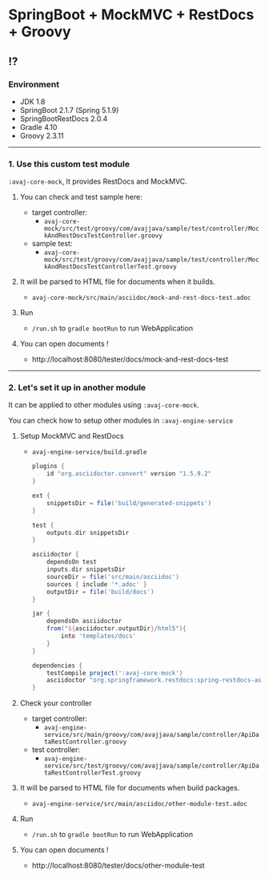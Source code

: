 # SpringBoot + MockMVC + RestDocs + Groovy 

## ⁉

### Environment 
- JDK 1.8
- SpringBoot 2.1.7 (Spring 5.1.9)
- SpringBootRestDocs 2.0.4 
- Gradle 4.10  
- Groovy 2.3.11

  
-------------------------  
### 1. Use this custom test module
`:avaj-core-mock`, It provides RestDocs and MockMVC.

1. You can check and test sample here: 
    - target controller:
        - `avaj-core-mock/src/test/groovy/com/avajjava/sample/test/controller/MockAndRestDocsTestController.groovy`
    - sample test:
        - `avaj-core-mock/src/test/groovy/com/avajjava/sample/test/controller/MockAndRestDocsTestControllerTest.groovy`
    
2. It will be parsed to HTML file for documents when it builds. 
    - `avaj-core-mock/src/main/asciidoc/mock-and-rest-docs-test.adoc`

3. Run
    - `/run.sh` to `gradle bootRun` to run WebApplication 
    
4. You can open documents !
    - http://localhost:8080/tester/docs/mock-and-rest-docs-test
    
    
-------------------------
### 2. Let's set it up in another module
It can be applied to other modules using `:avaj-core-mock`.

You can check how to setup other modules in `:avaj-engine-service` 

1. Setup MockMVC and RestDocs 
    - `avaj-engine-service/build.gradle`
        ```groovy
        plugins {
            id "org.asciidoctor.convert" version "1.5.9.2"
        }
        
        ext {
            snippetsDir = file('build/generated-snippets')
        }
        
        test {
            outputs.dir snippetsDir
        }
        
        asciidoctor {
            dependsOn test
            inputs.dir snippetsDir
            sourceDir = file('src/main/asciidoc')
            sources { include '*.adoc' }
            outputDir = file('build/docs')
        }
        
        jar {
            dependsOn asciidoctor
            from("${asciidoctor.outputDir}/html5"){
                into 'templates/docs'
            }
        }
        
        dependencies {        
            testCompile project(':avaj-core-mock')
            asciidoctor "org.springframework.restdocs:spring-restdocs-asciidoctor:${springRestDocs_version}"  
        }
        ```
      
2. Check your controller 
    - target controller: 
        - `avaj-engine-service/src/main/groovy/com/avajjava/sample/controller/ApiDataRestController.groovy`
    - test controller: 
        - `avaj-engine-service/src/test/groovy/com/avajjava/sample/controller/ApiDataRestControllerTest.groovy`

3. It will be parsed to HTML file for documents when build packages. 
    - `avaj-engine-service/src/main/asciidoc/other-module-test.adoc`

4. Run
    - `/run.sh` to `gradle bootRun` to run WebApplication 
       
5. You can open documents !
    - http://localhost:8080/tester/docs/other-module-test
    